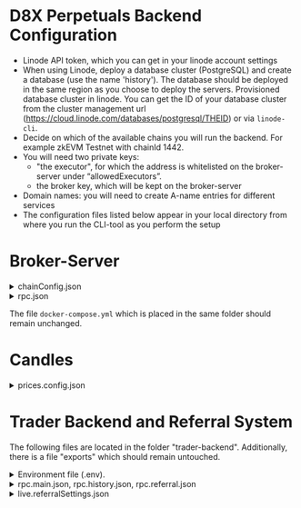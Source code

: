 # D8X Perpetuals Backend Configuration

- Linode API token, which you can get in your linode account settings
- When using Linode, deploy a database cluster (PostgreSQL) and create a database (use the name 'history'). The database should be deployed in the same region as you choose to deploy the servers. Provisioned database cluster in linode. You can get the ID of your database cluster
  from the cluster management url
  (https://cloud.linode.com/databases/postgresql/THEID) or via `linode-cli`.
- Decide on which of the available chains you will run the backend. For example zkEVM Testnet with chainId 1442.
- You will need two private keys:
  - "the executor", for which the address is whitelisted on the broker-server
    under “allowedExecutors”.
  - the broker key, which will be kept on the broker-server
- Domain names: you will need to create A-name entries for different services
- The configuration files listed below appear in your local directory from where you run the CLI-tool as you perform the setup

# Broker-Server

<details>
 <summary>chainConfig.json</summary>
  Edit 'allowedExecutors' for the relevant chainId of your deployment.
 
 The entry `allowedExecutors` in `chainConfig.json` must contain the address that executes payments for the referral system,
 that is, `allowedExecutors` must contain the address that corresponds to the executor private key you enter during the setup process

Config file entries:

- `chainId` the chain id the entry refers to
- `name` name of the configuration-entry (for readability of the config only)
- `multiPayCtrctAddr` use the pre-defined value. This is a smart contract that is used to execute referral payments.
- `perpetualManagerProxyAddr` the address of the perpetuals-contract, use the pre-defined value

</details>

<details>
 <summary>rpc.json</summary>
  The broker server has very low on-chain activity, therefore defining only public RPC endpoints
  is sufficient and this config file can remain unchanged as long as the desired chain is listed and the public
  RPC is still current.

Config file entries:

- `chainId` the chain id the entry refers to
- `HTTP` array with RPC endpoints

</details>

The file `docker-compose.yml` which is placed in the same folder should remain unchanged.

# Candles

<details>
  <summary>prices.config.json</summary>
  Consider running your own Hermes price service to reliably stream prices: [details](https://docs.pyth.network/documentation/pythnet-price-feeds/hermes). 
  The service endpoint will have to be added to the configuration file for the variable priceServiceWSEndpoints. 
  The remaining entries can remain unchanged. This file has to be updated, when D8X governance deploys additional perpetuals.
</details>

# Trader Backend and Referral System

The following files are located in the folder "trader-backend". Additionally, there is a file "exports" which should remain untouched.

<details><summary>Environment file (.env).</summary>
Lines preceeded with `#` in this file, serve as comments.
  
- Network: comment out the irrelevant network (add #) and enable the relevant network (no #). This setting is relevant to stream correct Pyth prices to the front-end.
  ```
  #NETWORK_NAME=testnet #<-- use this for testnet backends
  NETWORK_NAME=mainnet  #<-- use this for mainnet backends
  ```
- Choose the relevant chain. For example, to enable zkEVM mainnet:
  ```
  # zkEVM testnet
  # CHAIN_ID=1442
  # SDK_CONFIG_NAME=zkevmTestnet
  # MUMBAI
  # CHAIN_ID=80001
  # SDK_CONFIG_NAME=testnet
  # zkEVM Mainnet
  CHAIN_ID=1101
  SDK_CONFIG_NAME=zkevm
  ```
- Set a Redis password, for example
  ```
  # Redis password. Sets password for redis instance in docker-stack.yml
  REDIS_PASSWORD="JsPpkIjNONzQ1fmlQvYH"
  ```
- Provide the connection strings `DATABASE_DSN=`. If your database password contains a dollar sign
  `$` or other special characters, it needs to be escaped, that is, replace `$` by `\$`. However, it's best to have a password with letters, dashes and underscores only.
  The string has the format `postgresql://<user>:<password>@<host>:5432/<dbname>`. On Linode, the connection string will look something like this:
  ```
  # Main postgres database dsn string
  DATABASE_DSN="postgresql://linpostgres:wwiadrqFFo-ybqLJ4AdZw@lin-31888-14129-pgsql-primary-private.servers.linodedb.net:5432/history"
  ```
  Use the private host address (to do so deploy the database in the same region as the other servers).
- Remote Broker address. Set the URL that you choose to deploy the broker-server to, for example:
  ```
  #--- BROKER SETTINGS ----
  # Remote Broker, e.g., https://broker.main.yourdomain.com
  REMOTE_BROKER_HTTP="https://broker.d8xperps.io"
  ```
  </details>

<details>
  <summary>rpc.main.json, rpc.history.json, rpc.referral.json</summary>
  These configuration files contain RPC URLs for each chain. Each of the 3 files has the same format. RPC URLs defined in
  "rpc.main.json" will be used by the main-API only, the ones defined in "rpc.history.json" will be used for the service that stores historical
  data only, and accordingly for referral. The load is highest on the main API, followed by history, followed by referral. Hence, it's best to use
  multiple RPCs for rpc.main.json (at least 3), 2 or more for history, 2 or more for referral -- for both "HTTP" and "WS". You only need to enter
  RPCs for the chain which is configured to be used.

Config file entries:

- `chainId` the chain id the entry refers to
- `HTTP` array with RPC endpoints
- `WS` array with websocket RPC endpoints

</details>

<details>
  <summary>live.referralSettings.json</summary>
    The referral system is detailed in its dedicated repository. It can be configured as follows.
  
    [
      {
        "chainId": 1101,
        "paymentMaxLookBackDays": 14,
        "paymentScheduleCron": "0 08 * * 2",
        "multiPayContractAddr": "0x5a1e7BBCf0A02a84C5BcE8865aC88668FC6389fE",
        "tokenX": { "address": "0xDc28023CCdfbE553643c41A335a4F555Edf937Df", "decimals": 18 },
        "referrerCutPercentForTokenXHolding": [
            [0.2, 0],
            [1.5, 100],
            [2.5, 1000],
            [3.75, 10000]
          ],
        "brokerPayoutAddr": "0x9d5aaB428e98678d0E645ea4AeBd25f744341a05"
      }
    ]

    Config file entries:

- `chainId`: the chain id the entry refers to
- `paymentMaxLookBackDays`: If no payment was processed, the maximal look-back time for trading fee rebates is 14 days. For example, fees paid 15 days ago will not be eligible for a rebate. This setting is not of high importance and 14 is a good value.
- `paymentScheduleCron`: here you can schedule the rebate payments that will automatically be performed.
  The syntax is the one used by the “cron”-scheduling system that you might be familiar with, see for example [crontab.guru](https://crontab.guru/)
- `multiPayContractAddr`: The address of the contract used for payment execution. Leave it unchanged.
- `tokenX`: Specify the token address that you as a broker want to use for the referrer cut. If you do not have a token, use the D8X token! Set the decimals according to the ERC-20 decimal convention. Most tokens use 18 decimals.
  - `address`: address of the token
  - `decimals`: number of decimals the token uses (the ERC-20 decimals value). Often 18.
- `referrerCutPercentForTokenXHolding`: The broker can have their own token and allow a different rebate to referrers that do not use an agency. The more tokens that the referrer holds, the higher the rebate they get. Here is how to set this. For example, in the config below the referrer without tokens gets 0.2% rebate that they can re-distribute between them and a trader, and the referrer with 100 tokens gets 1.5% rebate. Note that the referrer can also be the trader, because creating referral codes is permissionless, so don’t be to generous especially for low token holdings. Here you define how much of tokenX the referrer needs to hold to get the specified rebate that they can partially hand over to their code users
- `brokerPayoutAddr`: we recommend you use a separate address that accrues the trading fees from the address that receives the fees after redistribution. Use this setting to determine the address that receives the net fees.

  </details>

